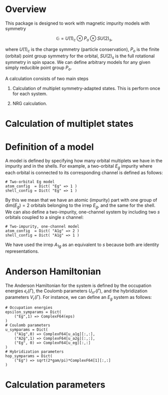 # Overview 

This package is designed to work with magnetic impurity
models with symmetry 

$$
\mathbb G = U(1)_c\otimes P_o \otimes SU(2)_s,
$$

where $U(1)_c$ is the charge symmetry (particle
conservation), $P_o$ is the finite (orbital) point group
symmetry for the orbital, $SU(2)_s$ is the full rotational
symmetry in spin space. We can define arbitrary models for
any given simply reducible point group $P_o$.

A calculation consists of two main steps 

1. Calculation of multiplet symmetry-adapted states. This is
   perform once for each system.
   
2. NRG calculation.

# Calculation of multiplet states 





# Definition of a model

A model is defined by specifying how many orbital 
multiplets we have in the impurity and in the shells.
For example, a two-orbital $E_g$ impurity where each orbital
is connected to its corresponding channel is defined as
follows:

    # Two-orbital Eg model
    atom_config  = Dict( "Eg" => 1 ) 
    shell_config = Dict( "Eg" => 1 )

By this we mean that we have an atomic (impurity) part with
one group of $\text{dim}(E_g)=2$ orbitals belonging to the irrep
$E_g$, and the same for the shell. We can also define a
two-impurity, one-channel system by including two $s$ orbitals
coupled to a single $s$ channel:

    # Two-impurity, one-channel model 
    atom_config  = Dict( "A1g" => 2 ) 
    shell_config = Dict( "A1g" => 1 )

We have used the irrep $A_{1g}$ as an equivalent to $s$
because both are identity representations.

# Anderson Hamiltonian 

The Anderson Hamiltonian for the system is defined by the
occupation energies $\epsilon_{r}(\Gamma)$, the Coulomb
parameters $U_{rr'}(\Gamma)$, and the hybridization
parameters $V_{r}(\Gamma)$. For instance, we can define an 
$E_g$ system as follows:

    # Occupation energies 
    epsilon_symparams = Dict( 
        ("Eg",1) => ComplexF64(eps)
    )
    # Coulomb parameters
    u_symparams = Dict( 
        ("A1g",0) => ComplexF64[u_a1g][:,:],
        ("A2g",1) => ComplexF64[u_a2g][:,:],
        ("Eg", 0) => ComplexF64[u_eg][:,:]
    )
    # Hybridization parameters
    hop_symparams = Dict( 
        ("Eg") => sqrt(2*gam/pi)*ComplexF64[1][:,:]
    )


# Calculation parameters
